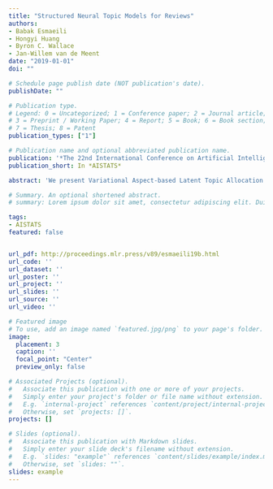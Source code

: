```yaml
---
title: "Structured Neural Topic Models for Reviews"
authors:
- Babak Esmaeili
- Hongyi Huang
- Byron C. Wallace
- Jan-Willem van de Meent
date: "2019-01-01"
doi: ""

# Schedule page publish date (NOT publication's date).
publishDate: ""

# Publication type.
# Legend: 0 = Uncategorized; 1 = Conference paper; 2 = Journal article;
# 3 = Preprint / Working Paper; 4 = Report; 5 = Book; 6 = Book section;
# 7 = Thesis; 8 = Patent
publication_types: ["1"]

# Publication name and optional abbreviated publication name.
publication: '*The 22nd International Conference on Artificial Intelligence and Statistics*'
publication_short: In *AISTATS*

abstract: 'We present Variational Aspect-based Latent Topic Allocation (VALTA), a family of autoencoding topic models that learn aspect-based representations of reviews. VALTA defines a user-item encoder that maps bag-of-words vectors for combined reviews associated with each paired user and item onto structured embeddings, which in turn define per-aspect topic weights. We model individual reviews in a structured manner by infer- ring an aspect assignment for each sentence in a given review, where the per-aspect topic weights obtained by the user-item encoder serve to define a mixture over topics, conditioned on the aspect. The result is an autoencoding neural topic model for reviews, which can be trained in a fully unsupervised manner to learn topics that are structured into aspects.'

# Summary. An optional shortened abstract.
# summary: Lorem ipsum dolor sit amet, consectetur adipiscing elit. Duis posuere tellus ac convallis placerat. Proin tincidunt magna sed ex sollicitudin condimentum.

tags:
- AISTATS
featured: false


url_pdf: http://proceedings.mlr.press/v89/esmaeili19b.html
url_code: ''
url_dataset: ''
url_poster: ''
url_project: ''
url_slides: ''
url_source: ''
url_video: ''

# Featured image
# To use, add an image named `featured.jpg/png` to your page's folder. 
image:
  placement: 3
  caption: ''
  focal_point: "Center"
  preview_only: false

# Associated Projects (optional).
#   Associate this publication with one or more of your projects.
#   Simply enter your project's folder or file name without extension.
#   E.g. `internal-project` references `content/project/internal-project/index.md`.
#   Otherwise, set `projects: []`.
projects: []

# Slides (optional).
#   Associate this publication with Markdown slides.
#   Simply enter your slide deck's filename without extension.
#   E.g. `slides: "example"` references `content/slides/example/index.md`.
#   Otherwise, set `slides: ""`.
slides: example
---
```


